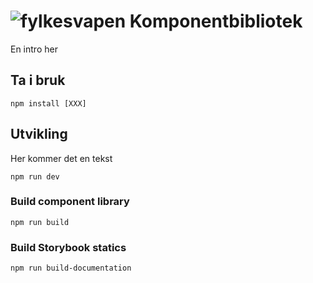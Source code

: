 # ![fylkesvapen](https://designmanual.vtfk.no/media/u1sdbpwn/vtfk-fylkesv%C3%A5pen-rgb.svg) Komponentbibliotek

En intro her

## Ta i bruk

`npm install [XXX]`

## Utvikling

Her kommer det en tekst

`npm run dev`

### Build component library

`npm run build`

### Build Storybook statics

`npm run build-documentation`
